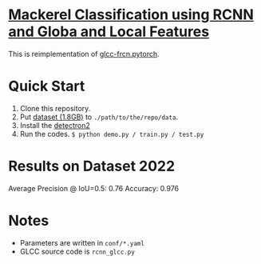# [Mackerel Classification using RCNN and Globa and Local Features](https://doi.org/10.1109/ACCESS.2019.2917554)

This is reimplementation of [glcc-frcn.pytorch](https://github.com/iiclab/glcc-frcn.pytorch).

# Quick Start

1. Clone this repository.
2. Put [dataset (1.8GB)](http:www.iic.ecei.tohoku.ac.jp/~tomo/saba_glcc.tar.gz) to ```./path/to/the/repo/data```.  
3. Install the [detectron2](https://github.com/facebookresearch/detectron2/blob/main/INSTALL.md)
3. Run the codes. ```$ python demo.py / train.py / test.py```

# Results on Dataset 2022

Average Precision @ IoU=0.5: 0.76
Accuracy: 0.976 

# Notes

- Parameters are written in ```conf/*.yaml```
- GLCC source code is ```rcnn_glcc.py```
